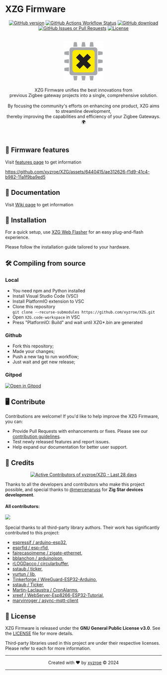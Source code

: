 # XZG Firmware
<div align="center"> 
<a href="https://github.com/xyzroe/xzg/releases"><img src="https://img.shields.io/github/release/xyzroe/xzg.svg" alt="GitHub version"></img></a>
<a href="https://github.com/xyzroe/XZG/actions/workflows/build_fw.yml"><img src="https://img.shields.io/github/actions/workflow/status/xyzroe/XZG/build_fw.yml" alt="GitHub Actions Workflow Status"></img></a>
<a href="https://github.com/xyzroe/xzg/releases/latest"><img src="https://img.shields.io/github/downloads/xyzroe/xzg/total.svg" alt="GitHub download"></img></a>
<a href="https://github.com/xyzroe/XZG/issues"><img src="https://img.shields.io/github/issues/xyzroe/XZG" alt="GitHub Issues or Pull Requests"></img></a>
<a href="LICENSE"><img src="https://img.shields.io/github/license/xyzroe/xzg.svg" alt="License"></img></a>
</div>
<div align="center"> 
<br><br>
<a href="https://xzg.xyzroe.cc"><img src="src/websrc/img/logo.svg" width="128" height="128" alt="XZG logo"></a>
<br><br>
XZG Firmware unifies the best innovations from<br>
previous Zigbee gateway projects into a single, comprehensive solution.<br>
<br>
By focusing the community's efforts on enhancing one product, XZG aims to streamline development,<br>
thereby improving the capabilities and efficiency of your Zigbee Gateways. 🌍
</div>
<br><br> 

## 🍓 Firmware features

Visit [features page](https://xzg.xyzroe.cc/features/) to get information 

https://github.com/xyzroe/XZG/assets/6440415/ae312626-f1d9-41c4-b982-11a1f9ba9ed5

## 📔 Documentation

Visit [Wiki page](https://xzg.xyzroe.cc/quick-start/) to get information 

## 🚀 Installation

For a quick setup, use [XZG Web Flasher](https://xzg.xyzroe.cc/install) for an easy plug-and-flash experience.

Please follow the installation guide tailored to your hardware.

## 🛠️ Compiling from source

### Local

- You need npm and Python installed
- Install Visual Studio Code (VSC)  
- Install PlatformIO extension to VSC  
- Clone this repository  
  `git clone --recurse-submodules https://github.com/xyzroe/XZG.git`
- Open `XZG.code-workspace` in VSC
- Press "PlatformIO: Build" and wait until XZG*.bin are generated  

### Github
 - Fork this repository;
 - Made your changes;
 - Push a new tag to run workflow;
 - Just wait and get new release;
  
### Gitpod

[![Open in Gitpod](https://gitpod.io/button/open-in-gitpod.svg)](https://gitpod.io/#https://github.com/xyzroe/XZG)

## 🖥️ Contribute

Contributions are welcome! If you'd like to help improve the XZG Firmware, you can:

- Provide Pull Requests with enhancements or fixes. Please see our [contribution guidelines](CONTRIBUTING.md).
- Test newly released features and report issues.
- Help expand our documentation for better user support.

## 🎉 Credits 

<!-- Copy-paste in your Readme.md file -->
<a href="https://next.ossinsight.io/widgets/official/compose-recent-active-contributors?repo_id=777202050&limit=30" target="_blank" style="display: block" align="center">
  <picture>
    <source media="(prefers-color-scheme: dark)" srcset="https://next.ossinsight.io/widgets/official/compose-recent-active-contributors/thumbnail.png?repo_id=777202050&limit=30&image_size=auto&color_scheme=dark" width="655" height="auto">
    <img alt="Active Contributors of xyzroe/XZG - Last 28 days" src="https://next.ossinsight.io/widgets/official/compose-recent-active-contributors/thumbnail.png?repo_id=777202050&limit=30&image_size=auto&color_scheme=light" width="655" height="auto">
  </picture>
</a>
<!-- Made with [OSS Insight](https://ossinsight.io/) -->

Thanks to all the developers and contributors who make this project possible, and special thanks to [@mercenaruss](https://github.com/mercenaruss/) for **Zig Star devices development**.

#### All contributors:
<a href="https://github.com/xyzroe/XZG/graphs/contributors"><img src="https://contrib.rocks/image?repo=xyzroe/XZG" /></a>


Special thanks to all third-party library authors. Their work has significantly contributed to this project:

- [espressif / arduino-esp32](https://github.com/espressif/arduino-esp32), 
- [esprfid / esp-rfid](https://github.com/esprfid/esp-rfid), 
- [fairecasoimeme / zigate-ethernet](https://github.com/fairecasoimeme/ZiGate-Ethernet), 
- [bblanchon / arduinojson](https://github.com/bblanchon/ArduinoJson), 
- [rLOGDacco / circularbuffer](https://github.com/rLOGDacco/CircularBuffer), 
- [sstaub / ticker](https://github.com/sstaub/Ticker), 
- [vurtun / lib](https://github.com/vurtun/lib),
- [Tinkerforge / WireGuard-ESP32-Arduino](https://github.com/Tinkerforge/WireGuard-ESP32-Arduino),  
- [sstaub / Ticker](https://github.com/sstaub/Ticker),
- [Martin-Laclaustra / CronAlarms](https://github.com/Martin-Laclaustra/CronAlarms),
- [xreef / WebServer-Esp8266-ESP32-Tutorial](https://github.com/xreef/WebServer-Esp8266-ESP32-Tutorial),
- [marvinroger / async-mqtt-client](https://github.com/marvinroger/async-mqtt-client)


## 📄 License

XZG Firmware is released under the **GNU General Public License v3.0**. See the [LICENSE](LICENSE) file for more details.

Third-party libraries used in this project are under their respective licenses. Please refer to each for more information.

---

<div align="center"> Created with &#x2764;&#xFE0F; by <a href="https://xyzroe.cc/">xyzroe</a> © 2024</div>

---
